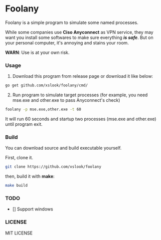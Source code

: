 # Foolany
Foolany is a simple program to simulate some named processes.

While some companies use **Ciso Anyconnect** as VPN service, they may want you install some
softwares to make sure everything ***is safe***. But on your personal computer, it's annoying
and stains your room.


**WARN**: Use is at your own risk.


### Usage
1. Download this program from release page or download it like below:

  ```sh
  go get github.com/xslook/foolany/cmd/
  ```

2. Run program to simulate target processes (for example, you need mse.exe and other.exe to pass Anyconnect's check)

  ```sh
  foolany -p mse.exe,other.exe -t 60
  ```
  It will run 60 seconds and startup two processes (mse.exe and other.exe) until program exit.


### Build
You can download source and build executable yourself.

First, clone it.
```sh
git clone https://github.com/xslook/foolany
```

then, build it with **make**:
```sh
make build
```


### TODO
- [] Support windows


### LICENSE
MIT LICENSE


